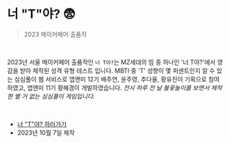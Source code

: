 # 너 "T"야? 😨
> 2023 메이커페어 출품작

<br>

2023년 서울 메이커페어 출품작인 `너 T야?`는 MZ세대의 밈 중 하나인 '너 T야?'에서 영감을 받아 제작된 성격 유형 테스트 입니다. MBTI 중 'T' 성향이 몇 퍼센트인지 알 수 있는 심심풀이 웹 서비스로 앱앤미 12기 배주연, 윤주영, 추다율, 황유진이 기획으로 참여하였고, 앱앤미 11기 황혜경이 개발하였습니다. *전시 하루 전 날 불꽃놀이를 보면서 제작한 별 거 없는 심심풀이 게임입니다.*

<br>

- [너 "T"야? 하러가기](https://aut.emirim.kr/)
- 2023년 10월 7일 제작
